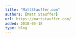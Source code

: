 ```yaml
---
title: "MattStauffer.com"
authors: [Matt Stauffer]
url: https://mattstauffer.com/
added: 2018-05-18
type: blog
---
```


